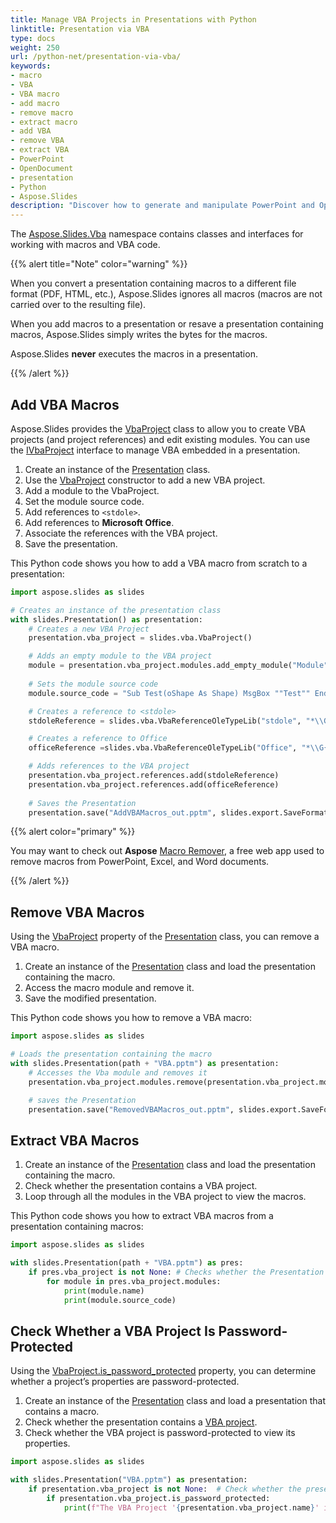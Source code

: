 ```yaml
---
title: Manage VBA Projects in Presentations with Python
linktitle: Presentation via VBA
type: docs
weight: 250
url: /python-net/presentation-via-vba/
keywords:
- macro
- VBA
- VBA macro
- add macro
- remove macro
- extract macro
- add VBA
- remove VBA
- extract VBA
- PowerPoint
- OpenDocument
- presentation
- Python
- Aspose.Slides
description: "Discover how to generate and manipulate PowerPoint and OpenDocument presentations via VBA with Aspose.Slides for Python via .NET to streamline your workflow."
---
```


The [Aspose.Slides.Vba](https://reference.aspose.com/slides/python-net/aspose.slides.vba/) namespace contains classes and interfaces for working with macros and VBA code.

{{% alert title="Note" color="warning" %}}

When you convert a presentation containing macros to a different file format (PDF, HTML, etc.), Aspose.Slides ignores all macros (macros are not carried over to the resulting file).

When you add macros to a presentation or resave a presentation containing macros, Aspose.Slides simply writes the bytes for the macros.

Aspose.Slides **never** executes the macros in a presentation.

{{% /alert %}}

## **Add VBA Macros**

Aspose.Slides provides the [VbaProject](https://reference.aspose.com/slides/python-net/aspose.slides.vba/vbaproject/) class to allow you to create VBA projects (and project references) and edit existing modules. You can use the [IVbaProject](https://reference.aspose.com/slides/net/aspose.slides.vba/ivbaproject/) interface to manage VBA embedded in a presentation.

1. Create an instance of the [Presentation](https://reference.aspose.com/slides/python-net/aspose.slides/presentation/) class.
1. Use the [VbaProject](https://reference.aspose.com/slides/python-net/aspose.slides.vba/vbaproject/#constructors) constructor to add a new VBA project.
1. Add a module to the VbaProject.
1. Set the module source code.
1. Add references to `<stdole>`.
1. Add references to **Microsoft Office**.
1. Associate the references with the VBA project.
1. Save the presentation.

This Python code shows you how to add a VBA macro from scratch to a presentation:

```python
import aspose.slides as slides

# Creates an instance of the presentation class
with slides.Presentation() as presentation:
    # Creates a new VBA Project
    presentation.vba_project = slides.vba.VbaProject()

    # Adds an empty module to the VBA project
    module = presentation.vba_project.modules.add_empty_module("Module")
  
    # Sets the module source code
    module.source_code = "Sub Test(oShape As Shape) MsgBox ""Test"" End Sub"

    # Creates a reference to <stdole>
    stdoleReference = slides.vba.VbaReferenceOleTypeLib("stdole", "*\\G{00020430-0000-0000-C000-000000000046}#2.0#0#C:\\Windows\\system32\\stdole2.tlb#OLE Automation")

    # Creates a reference to Office
    officeReference =slides.vba.VbaReferenceOleTypeLib("Office", "*\\G{2DF8D04C-5BFA-101B-BDE5-00AA0044DE52}#2.0#0#C:\\Program Files\\Common Files\\Microsoft Shared\\OFFICE14\\MSO.DLL#Microsoft Office 14.0 Object Library")

    # Adds references to the VBA project
    presentation.vba_project.references.add(stdoleReference)
    presentation.vba_project.references.add(officeReference)
        
    # Saves the Presentation
    presentation.save("AddVBAMacros_out.pptm", slides.export.SaveFormat.PPTM)
```

{{% alert color="primary" %}}

You may want to check out **Aspose** [Macro Remover](https://products.aspose.app/slides/remove-macros), a free web app used to remove macros from PowerPoint, Excel, and Word documents.

{{% /alert %}}

## **Remove VBA Macros**

Using the [VbaProject](https://reference.aspose.com/slides/python-net/aspose.slides/presentation/#properties) property of the [Presentation](https://reference.aspose.com/slides/python-net/aspose.slides/presentation/) class, you can remove a VBA macro.

1. Create an instance of the [Presentation](https://reference.aspose.com/slides/python-net/aspose.slides/presentation/) class and load the presentation containing the macro.
2. Access the macro module and remove it.
3. Save the modified presentation.

This Python code shows you how to remove a VBA macro:

```python
import aspose.slides as slides

# Loads the presentation containing the macro
with slides.Presentation(path + "VBA.pptm") as presentation:
    # Accesses the Vba module and removes it  
    presentation.vba_project.modules.remove(presentation.vba_project.modules[0])

    # saves the Presentation
    presentation.save("RemovedVBAMacros_out.pptm", slides.export.SaveFormat.PPTM)
```

## **Extract VBA Macros**

1. Create an instance of the [Presentation](https://reference.aspose.com/slides/python-net/aspose.slides/presentation/) class and load the presentation containing the macro.
2. Check whether the presentation contains a VBA project.
3. Loop through all the modules in the VBA project to view the macros.

This Python code shows you how to extract VBA macros from a presentation containing macros:

```python
import aspose.slides as slides

with slides.Presentation(path + "VBA.pptm") as pres:
    if pres.vba_project is not None: # Checks whether the Presentation contains a VBA Project
        for module in pres.vba_project.modules:
            print(module.name)
            print(module.source_code)
```

## **Check Whether a VBA Project Is Password-Protected**

Using the [VbaProject.is_password_protected](https://reference.aspose.com/slides/python-net/aspose.slides.vba/vbaproject/is_password_protected/) property, you can determine whether a project’s properties are password-protected.

1. Create an instance of the [Presentation](https://reference.aspose.com/slides/python-net/aspose.slides/presentation/) class and load a presentation that contains a macro.
2. Check whether the presentation contains a [VBA project](https://reference.aspose.com/slides/python-net/aspose.slides.vba/vbaproject/).
3. Check whether the VBA project is password-protected to view its properties.

```py
import aspose.slides as slides

with slides.Presentation("VBA.pptm") as presentation:
    if presentation.vba_project is not None:  # Check whether the presentation contains a VBA project.
        if presentation.vba_project.is_password_protected:
            print(f"The VBA Project '{presentation.vba_project.name}' is protected by password to view project properties.")
```
